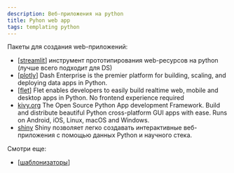 ```yaml
---
description: Веб-приложения на python
title: Pyhon web app
tags: templating python
---
```

Пакеты для создания web-приложений:

- [[streamlit]] инструмент прототипирования web-ресурсов на python (лучше всего подходит для DS)
- [[plotly]] Dash Enterprise is the premier platform for building, scaling, and deploying data apps in Python.
- [[flet]] Flet enables developers to easily build realtime web, mobile and desktop apps in Python. No frontend experience required
- [kivy.org](https://kivy.org/) The Open Source Python App development Framework. Build and distribute beautiful Python cross-platform GUI apps with ease. Runs on Android, iOS, Linux, macOS and Windows.
- [shiny](https://shiny.rstudio.com/py/) Shiny позволяет легко создавать интерактивные веб-приложения с помощью данных Python и научного стека.

Смотри еще:

- [[шаблонизаторы]]

[//begin]: # "Autogenerated link references for markdown compatibility"
[streamlit]: streamlit "Streamlit"
[plotly]: plotly "Plotly and dash"
[flet]: flet "Flet web apps"
[шаблонизаторы]: ../lists/шаблонизаторы "Шаблонизаторы"
[//end]: # "Autogenerated link references"